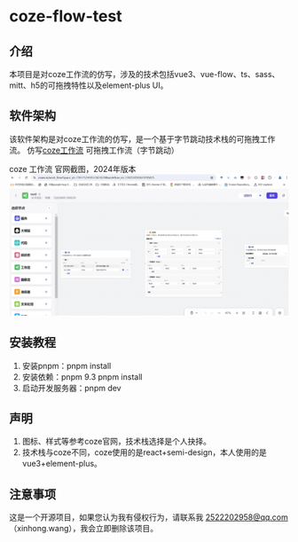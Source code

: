 # coze-flow-test

## 介绍
本项目是对coze工作流的仿写，涉及的技术包括vue3、vue-flow、ts、sass、mitt、h5的可拖拽特性以及element-plus UI。

## 软件架构
该软件架构是对coze工作流的仿写，是一个基于字节跳动技术栈的可拖拽工作流。
仿写[coze工作流](https://www.coze.cn/work_flow) 可拖拽工作流（字节跳动）

coze 工作流 官网截图，2024年版本
![coze_png](./images/coze-page.jpg)

## 安装教程
1. 安装pnpm：pnpm install
2. 安装依赖：pnpm 9.3 pnpm install
3. 启动开发服务器：pnpm dev

## 声明
1. 图标、样式等参考coze官网，技术栈选择是个人抉择。
2. 技术栈与coze不同，coze使用的是react+semi-design，本人使用的是vue3+element-plus。

## 注意事项
这是一个开源项目，如果您认为我有侵权行为，请联系我 2522202958@qq.com（xinhong.wang），我会立即删除该项目。


